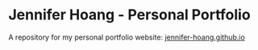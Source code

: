 # Jennifer Hoang - Personal Portfolio
A repository for my personal portfolio website: [jennifer-hoang.github.io](jennifer-hoang.github.io)

